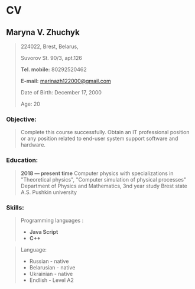 # CV
## Maryna V. Zhuchyk

> 224022, Brest, Belarus,
>
>Suvorov St. 90/3, apt.126
>
>**Tel. mobile:** 80292520462
>
>**E-mail:** marinazh122000@gmail.com
>
>Date of Birth: December 17, 2000
>
>Age: 20


### Objective:

>Complete this course successfully.
>Obtain an IT professional position or any
> position related to end-user system support software and hardware.

### Education:

> **2018 — present time**
>Computer physics with specializations in "Theoretical physics",
>"Computer simulation of physical processes"
>Department of Physics and Mathematics, 3nd year study
>Brest state A.S. Pushkin university

### Skills:
>Programming languages :
> - **Java Script**
> - **C++**

>Language:
> - Russian - native
> - Belarusian - native
> - Ukrainian - native
> - Endlish - Level A2

